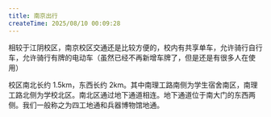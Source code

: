 ```yaml
---
title: 南京出行
createTime: 2025/08/10 00:09:28
---
```


相较于江阴校区，南京校区交通还是比较方便的，校内有共享单车，允许骑行自行车，允许骑行有牌的电动车（虽然已经不再新增车牌了，但是还是有很多人在使用）

校区南北长约 1.5km，东西长约 2km。其中南理工路南侧为学生宿舍南区，南理工路北侧为学校北区。南北区通过地下通道相连。地下通道位于南大门的东西两侧。我们一般称之为四工地通和兵器博物馆地通。


